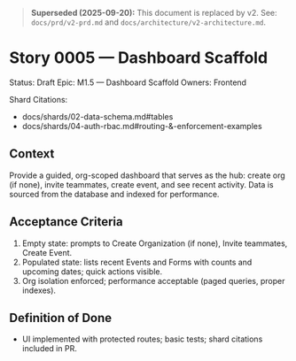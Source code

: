 > **Superseded (2025-09-20):** This document is replaced by v2.
> See: `docs/prd/v2-prd.md` and `docs/architecture/v2-architecture.md`.

# Story 0005 — Dashboard Scaffold

Status: Draft
Epic: M1.5 — Dashboard Scaffold
Owners: Frontend

Shard Citations:
- docs/shards/02-data-schema.md#tables
- docs/shards/04-auth-rbac.md#routing-&-enforcement-examples

## Context
Provide a guided, org-scoped dashboard that serves as the hub: create org (if none), invite teammates, create event, and see recent activity. Data is sourced from the database and indexed for performance.

## Acceptance Criteria
1) Empty state: prompts to Create Organization (if none), Invite teammates, Create Event.
2) Populated state: lists recent Events and Forms with counts and upcoming dates; quick actions visible.
3) Org isolation enforced; performance acceptable (paged queries, proper indexes).

## Definition of Done
- UI implemented with protected routes; basic tests; shard citations included in PR.
